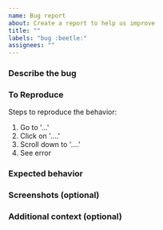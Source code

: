 ```yaml
---
name: Bug report
about: Create a report to help us improve
title: ""
labels: "bug :beetle:"
assignees: ""
---
```


### Describe the bug

<!-- A clear and concise description of what the bug is. -->

### To Reproduce

Steps to reproduce the behavior:

1. Go to '...'
2. Click on '....'
3. Scroll down to '....'
4. See error

### Expected behavior

<!-- A clear and concise description of what you expected to happen. -->

### Screenshots (optional)

<!-- If applicable, add screenshots to help explain your problem. -->

### Additional context (optional)

<!-- Add any other context (e.g. your OS) about the problem here. -->
